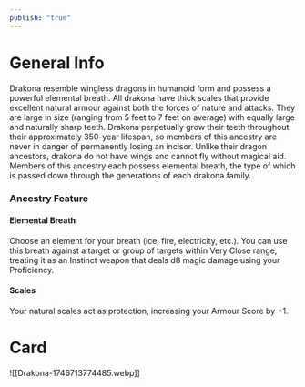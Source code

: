 ```yaml
---
publish: "true"
---
```


# General Info
Drakona resemble wingless dragons in humanoid form and possess a powerful elemental breath. All drakona have thick scales that provide excellent natural armour against both the forces of nature and attacks. They are large in size (ranging from 5 feet to 7 feet on average) with equally large and naturally sharp teeth. Drakona perpetually grow their teeth throughout their approximately 350-year lifespan, so members of this ancestry are never in danger of permanently losing an incisor. Unlike their dragon ancestors, drakona do not have wings and cannot fly without magical aid. Members of this ancestry each possess elemental breath, the type of which is passed down through the generations of each drakona family.
### Ancestry Feature
#### Elemental Breath
Choose an element for your breath (ice, fire, electricity, etc.). You can use this breath against a target or group of targets within Very Close range, treating it as an Instinct weapon that deals d8 magic damage using your Proficiency.
#### Scales
Your natural scales act as protection, increasing your Armour Score by +1.
# Card
![[Drakona-1746713774485.webp]]